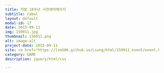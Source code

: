 ```yaml
---
title: 카발 10주년 사전예약페이지
subtitle: cabal
layout: default
modal-id: 17
date: 2015-09-11
img: 150911.jpg
thumbnail: 150911.png
alt: image-alt
project-date: 2015-09-11
site: <a href="https://lsm506.github.io/Lsung/html/150911_event/event.html" target="_blank">Go</a>
category: GAME
description: jquery/html/css

---
```

